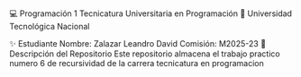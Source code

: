 💻 Programación 1
Tecnicatura Universitaria en Programación
📍 Universidad Tecnológica Nacional

✨ Estudiante
Nombre: Zalazar Leandro David
Comisión: M2025-23
📂 Descripción del Repositorio
Este repositorio almacena el trabajo practico numero 6 de recursividad de la carrera tecnicatura en programacion
